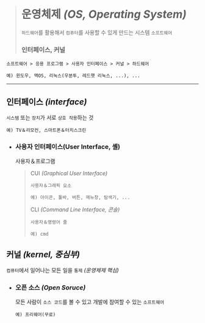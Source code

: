 

># 운영체제 *(OS, Operating System)*
>`하드웨어`를 활용해서 `컴퓨터`를 사용할 수 있게 만드는 시스템 `소프트웨어`
>
>### 인터페이스, 커널
```angular2html
소프트웨어 > 응용 프로그램 > 사용자 인터페이스 > 커널 > 하드웨어

예) 윈도우, 맥OS, 리눅스(우분투, 레드햇 리눅스, ...), ...
```

---

## 인터페이스 *(interface)*
`시스템` 또는 `장치`가 서로 `상호 작용`하는 것
```angular2html
예) TV＆리모컨, 스마트폰＆터치스크린
```

+ ### 사용자 인터페이스(User Interface, 셸)
  사용자＆프로그램

  >CUI *(Graphical User Interface)*
  >```
  >사용자＆그래픽 요소
  >
  >예) 아이콘, 툴바, 버튼, 메뉴창, 탐색기, ...
  >```
  >
  >CLI *(Command Line Interface, 콘솔)*
  >```
  >사용자＆명령어 줄
  >
  >예) cmd
  >```

## 커널 *(kernel, 중심부)*
`컴퓨터`에서 일어나는 모든 일을 `통제` *(운영체제 핵심)*


+ ### 오픈 소스 *(Open Soruce)*
  모든 사람이 `소스 코드`를 볼 수 있고 개발에 참여할 수 있는 `소프트웨어`
  ```angular2html
  예) 프리웨어(무료)
  ```
  
